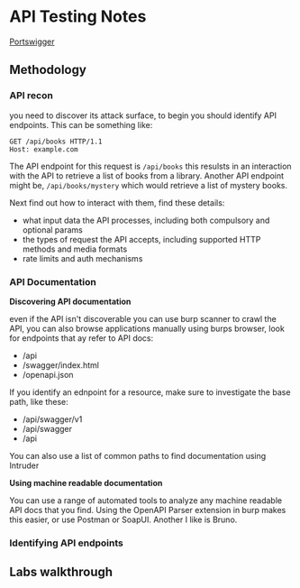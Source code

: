 # API Testing Notes

[Portswigger](https://portswigger.net/web-security/api-testing)

## Methodology

### API recon

you need to discover its attack surface, to begin you should identify API endpoints. This can be something like: 

```
GET /api/books HTTP/1.1
Host: example.com
```

The API endpoint for this request is `/api/books` this resulsts in an interaction with the API to retrieve a list of books from a library. Another API endpoint might be, `/api/books/mystery` which would retrieve a list of mystery books.

Next find out how to interact with them, find these details:
- what input data the API processes, including both compulsory and optional params
- the types of request the API accepts, including supported HTTP methods and media formats
- rate limits and auth mechanisms

### API Documentation

**Discovering API documentation**

even if the API isn't discoverable you can use burp scanner to crawl the API, you can also browse applications manually using burps browser, look for endpoints that ay refer to API docs: 
- /api
- /swagger/index.html
- /openapi.json

If you identify an ednpoint for a resource, make sure to investigate the base path, like these:
- /api/swagger/v1
- /api/swagger
- /api

You can also use a list of common paths to find documentation using Intruder

**Using machine readable documentation**

You can use a range of automated tools to analyze any machine readable API docs that you find. Using the OpenAPI Parser extension in burp makes this easier, or use Postman or SoapUI. Another I like is Bruno.

### Identifying API endpoints

























## Labs walkthrough


































